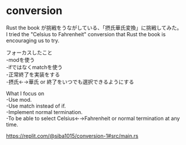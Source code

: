 # conversion

Rust the book が挑戦をうながしている、「摂氏華氏変換」に挑戦してみた。  
I tried the "Celsius to Fahrenheit" conversion that Rust the book is encouraging us to try.  

フォーカスしたこと  
  -modを使う  
  -ifではなくmatchを使う  
  -正常終了を実装をする  
  -摂氏←→華氏 or 終了をいつでも選択できるようにする  

What I focus on  
  -Use mod.  
  -Use match instead of if.  
  -Implement normal termination.  
  -To be able to select Celsius←→Fahrenheit or normal termination at any time.  

https://replit.com/@siba1015/conversion-1#src/main.rs
